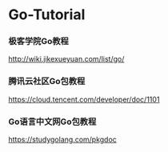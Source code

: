 

# Go-Tutorial


### 极客学院Go教程

http://wiki.jikexueyuan.com/list/go/

### 腾讯云社区Go包教程

https://cloud.tencent.com/developer/doc/1101

### Go语言中文网Go包教程

https://studygolang.com/pkgdoc
